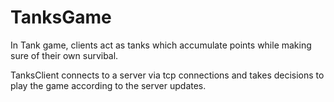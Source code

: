 # TanksGame
In Tank game, clients act as tanks which accumulate points while making sure of their own survibal.

TanksClient connects to a server via tcp connections and takes decisions to play the game according to the server updates.
